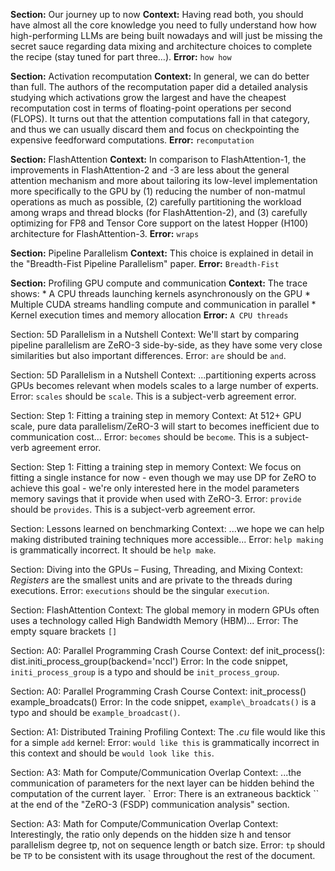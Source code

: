 **Section:** Our journey up to now
**Context:** Having read both, you should have almost all the core knowledge you need to fully understand how how high-performing LLMs are being built nowadays and will just be missing the secret sauce regarding data mixing and architecture choices to complete the recipe (stay tuned for part three…).
**Error:** `how how`

**Section:** Activation recomputation
**Context:** In general, we can do better than full. The authors of the recomputation paper did a detailed analysis studying which activations grow the largest and have the cheapest recomputation cost in terms of floating-point operations per second (FLOPS). It turns out that the attention computations fall in that category, and thus we can usually discard them and focus on checkpointing the expensive feedforward computations.
**Error:** `recomputation`

**Section:** FlashAttention
**Context:** In comparison to FlashAttention-1, the improvements in FlashAttention-2 and -3 are less about the general attention mechanism and more about tailoring its low-level implementation more specifically to the GPU by (1) reducing the number of non-matmul operations as much as possible, (2) carefully partitioning the workload among wraps and thread blocks (for FlashAttention-2), and (3) carefully optimizing for FP8 and Tensor Core support on the latest Hopper (H100) architecture for FlashAttention-3.
**Error:** `wraps`

**Section:** Pipeline Parallelism
**Context:** This choice is explained in detail in the "Breadth-Fist Pipeline Parallelism" paper.
**Error:** `Breadth-Fist`

**Section:** Profiling GPU compute and communication
**Context:** The trace shows: * A CPU threads launching kernels asynchronously on the GPU * Multiple CUDA streams handling compute and communication in parallel * Kernel execution times and memory allocation
**Error:** `A CPU threads`

Section: 5D Parallelism in a Nutshell
Context: We'll start by comparing pipeline parallelism are ZeRO-3 side-by-side, as they have some very close similarities but also important differences.
Error: `are` should be `and`.

Section: 5D Parallelism in a Nutshell
Context: ...partitioning experts across GPUs becomes relevant when models scales to a large number of experts.
Error: `scales` should be `scale`. This is a subject-verb agreement error.

Section: Step 1: Fitting a training step in memory
Context: At 512+ GPU scale, pure data parallelism/ZeRO-3 will start to becomes inefficient due to communication cost...
Error: `becomes` should be `become`. This is a subject-verb agreement error.

Section: Step 1: Fitting a training step in memory
Context: We focus on fitting a single instance for now - even though we may use DP for ZeRO to achieve this goal - we're only interested here in the model parameters memory savings that it provide when used with ZeRO-3.
Error: `provide` should be `provides`. This is a subject-verb agreement error.

Section: Lessons learned on benchmarking
Context: ...we hope we can help making distributed training techniques more accessible...
Error: `help making` is grammatically incorrect. It should be `help make`.

Section: Diving into the GPUs – Fusing, Threading, and Mixing
Context: _Registers_ are the smallest units and are private to the threads during executions.
Error: `executions` should be the singular `execution`.

Section: FlashAttention
Context: The global memory in modern GPUs often uses a technology called [](https://semianalysis.com/2024/09/03/the-memory-wall/#hbm-roadmap)High Bandwidth Memory (HBM)...
Error: The empty square brackets `[]`

Section: A0: Parallel Programming Crash Course
Context: def init\_process(): dist.initi_process_group(backend='nccl')
Error: In the code snippet, `initi_process_group` is a typo and should be `init_process_group`.

Section: A0: Parallel Programming Crash Course
Context: init\_process() example\_broadcats()
Error: In the code snippet, `example\_broadcats()` is a typo and should be `example_broadcast()`.

Section: A1: Distributed Training Profiling
Context: The _.cu_ file would like this for a simple `add` kernel:
Error: `would like this` is grammatically incorrect in this context and should be `would look like this`.

Section: A3: Math for Compute/Communication Overlap
Context: ...the communication of parameters for the next layer can be hidden behind the computation of the current layer. `
Error: There is an extraneous backtick `` at the end of the "ZeRO-3 (FSDP) communication analysis" section.

Section: A3: Math for Compute/Communication Overlap
Context: Interestingly, the ratio only depends on the hidden size h and tensor parallelism degree tp, not on sequence length or batch size.
Error: `tp` should be `TP` to be consistent with its usage throughout the rest of the document.